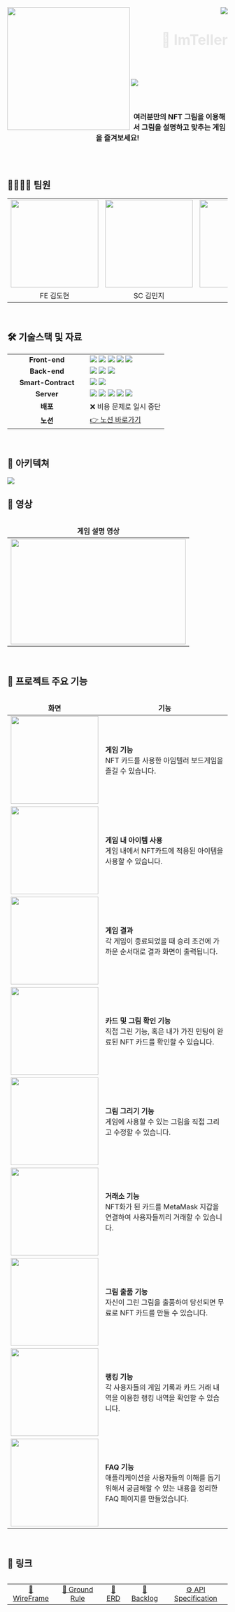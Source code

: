 <div>
  <img align="left" src="https://user-images.githubusercontent.com/14370441/195497561-758ebb6a-c052-4439-afda-149d6bdf5387.png" width="280" />
  <div align="right">
      <img src="https://hits.seeyoufarm.com/api/count/incr/badge.svg?url=https%3A%2F%2Flab.ssafy.com%2Fs07-blockchain-nft-sub2%2FS07P22A509&count_bg=%23559BFF&title_bg=%23555555&icon=&icon_color=%23E7E7E7&title=hits&edge_flat=false"/>
    <h1 align="right">
      <font align="left" size="6" color="#E7E7E7"> 🎨 ImTeller</font>
    </h1>
  </div>
</div>

<br/>
<br/>
<br/>

<div>
    <img src="https://user-images.githubusercontent.com/14370441/195498608-883e107e-8782-46b4-87e0-07eaddc70098.png" />
</div>

<br/>
<br />

<div align="center"> 
    <h3>여러분만의 NFT 그림을 이용해서 그림을 설명하고 맞추는 게임을 즐겨보세요!</h3>
    <br />
</div>

<br/>

## 👨‍👩‍👧‍👧 팀원

<table align="center">
  <tr>
    <td>
        <img src="https://avatars.githubusercontent.com/MoCCo329" width="200"/>
    </td>
    <td>
        <img src="https://avatars.githubusercontent.com/whiterisi" width="200"/>
    </td>
    <td>
        <img src="https://avatars.githubusercontent.com/Rawoon-Lee" width="200"/>
    </td>
    <td>
        <img src="https://avatars.githubusercontent.com/suminies" width="200"/>
    </td>
    <td>
        <img src="https://avatars.githubusercontent.com/shy625" width="200"/>
    </td>
    <td>
        <img src="https://avatars.githubusercontent.com/alittlekitten" width="200"/>
    </td>
  </tr>
  <tr>
    <td align="center">
        FE 김도현
    </td>
    <td align="center">
        SC 김민지
    </td>
    <td align="center">
        FE 김보경
    </td>
    <td align="center">
        Designer 박수민
    </td>
    <td align="center">
        BE 소현영
    </td>
    <td align="center">
        BE 오석호
    </td>
    
  </tr>
</table>

<br/>

## 🛠 기술스택 및 자료

<table align="center">
  <tr>
    <td align="center" width="165"><strong>Front-end</strong></td>
    <td>
      <div>
        <img src="https://img.shields.io/badge/JavaScript-F7DF1E?style=flat-square&logo=javascript&logoColor=white"/>
        <img src="https://img.shields.io/badge/TypeScript-3178C6?style=flat-square&logo=typescript&logoColor=white"/>
        <img src="https://img.shields.io/badge/React-61DAFB?style=flat-square&logo=react&logoColor=white"/>
        <img src="https://img.shields.io/badge/Redux-764ABC?style=flat-square&logo=Redux&logoColor=white"/>
        <img src="https://img.shields.io/badge/Emotion-C865B9?style=flat-square&logo=Emotion&logoColor=white"/>
      </div>
    </td>
  </tr>
  <tr>
    <td align="center" width="165"><strong>Back-end</strong></td>
    <td>
        <img src="https://img.shields.io/badge/SpringBoot-6DB33F?style=flat-square&logo=springboot&logoColor=white"/>
        <img src="https://img.shields.io/badge/MySQL-4479A1?style=flat-square&logo=mysql&logoColor=white"/>
        <img src="https://img.shields.io/badge/JPA-212121?style=flat-square&logo=jpa&logoColor=white"/>
    </td>
  </tr>
  <tr>
    <td align="center" width="165"><strong>Smart-Contract</strong></td>
    <td>
        <img src="https://img.shields.io/badge/Solidity-363636?style=flat-square&logo=solidity&logoColor=white"/>
        <img src="https://img.shields.io/badge/Truffle-964b00?style=flat-square&logo=truffle&logoColor=white"/>
    </td>
  </tr>
  <tr>
    <td align="center" width="165"><strong>Server</strong></td>
    <td>
        <img src="https://img.shields.io/badge/NGINX-009639?style=flat-square&logo=nginx&logoColor=white"/>
        <img src="https://img.shields.io/badge/Docker-2496ED?style=flat-square&logo=docker&logoColor=white"/>
        <img src="https://img.shields.io/badge/Jenkins-D24939?style=flat-square&logo=jenkins&logoColor=white"/>
        <img src="https://img.shields.io/badge/AmazonAWS-232F3E?style=flat-square&logo=amazonaws&logoColor=white"/>
        <img src="https://img.shields.io/badge/AmazonS3-569A31?style=flat-square&logo=amazons3&logoColor=white"/>
    </div>
  </tr>
  <tr>
    <td align="center"><strong>배포</strong></td>
    <td>
        ❌ 비용 문제로 일시 중단
    </td>
  </tr>
  <tr>
    <td align="center"><strong>노션</strong></td>
    <td>
      <a href="https://www.notion.so/shy625/Classic-818a3b22481848e3b5d93701d04b6b74">
        👉 노션 바로가기
      </a>
    </td>
  </tr>
<table>

<br/>

## 📡 아키텍쳐

<img src="https://user-images.githubusercontent.com/14370441/195501582-5bd0be80-bcc1-437d-be08-b10effec5ec2.png">

## 🎥 영상

<table align="center">
<thead>
  <tr>
    <td align="center"><strong>게임 설명 영상</strong></th>
  </tr>
  </thead>
  <tbody>
  <tr>
    <td>
      <a href="https://www.youtube.com/embed/FZPnNij__ZI">
        <img src="https://user-images.githubusercontent.com/14370441/195501997-3721a69a-07fc-4452-82c0-04eaabfdba69.png" width=400 height=240/>
      </a>
    </td>
  </tr>
  </tbody>
<table>

<br/>

## 👀 프로젝트 주요 기능

<table align="center">
<thead>
  <tr>
    <td align="center"><strong>화면</strong></th>
    <td align="center"><strong>기능</strong></th>
  </tr>
  </thead>
  <tbody>
    <tr>
      <td>
        <img src="https://user-images.githubusercontent.com/14370441/195502211-1061b4f3-09eb-454c-afa7-3c081487e0d9.png" width=200/>
      </td>
      <td>
        <b>게임 기능</b>
        <div>NFT 카드를 사용한 아임텔러 보드게임을 즐길 수 있습니다.</div>
      </td>
    </tr>
    <tr>
      <td>
        <img src="https://user-images.githubusercontent.com/14370441/195502343-0c046160-893d-4546-8f3d-9071d07e11a9.png" width=200/>
      </td>
      <td>
        <b>게임 내 아이템 사용</b>
        <div>게임 내에서 NFT카드에 적용된 아이템을 사용할 수 있습니다.</div>
      </td>
    </tr>
    <tr>
      <td>
        <img src="https://user-images.githubusercontent.com/14370441/195502487-8fc04479-1cde-49c8-a9d9-b2100b0c0928.png" width=200/>
      </td>
      <td>
        <b>게임 결과</b>
        <div>각 게임이 종료되었을 때 승리 조건에 가까운 순서대로 결과 화면이 출력됩니다.</div>
      </td>
    </tr>
    <tr>
      <td>
        <img src="https://user-images.githubusercontent.com/14370441/195502624-3be8800d-d422-48a4-831d-c89fbfb2daa8.png" width=200/>
      </td>
      <td>
        <b>카드 및 그림 확인 기능</b>
        <div>직접 그린 기능, 혹은 내가 가진 민팅이 완료된 NFT 카드를 확인할 수 있습니다.</div>
      </td>
    </tr>
    <tr>
      <td>
        <img src="https://user-images.githubusercontent.com/14370441/195502709-7e77ff66-55b7-4508-b491-cd8863a0bf9d.png" width=200/>
      </td>
      <td>
        <b>그림 그리기 기능</b>
        <div>게임에 사용할 수 있는 그림을 직접 그리고 수정할 수 있습니다.</div>
      </td>
    </tr>
    <tr>
      <td>
        <img src="https://user-images.githubusercontent.com/14370441/195502815-77573da9-9fff-4c39-8dbf-d7b296806a60.png" width=200/>
      </td>
      <td>
        <b>거래소 기능</b>
        <div>NFT화가 된 카드를 MetaMask 지갑을 연결하여 사용자들끼리 거래할 수 있습니다.</div>
      </td>
    </tr>
    <tr>
      <td>
        <img src="https://user-images.githubusercontent.com/14370441/195502953-ea243138-caec-4e97-867c-bc23b2882a74.png" width=200/>
      </td>
      <td>
        <b>그림 출품 기능</b>
        <div>자신이 그린 그림을 출품하여 당선되면 무료로 NFT 카드를 만들 수 있습니다.</div>
      </td>
    </tr>
    <tr>
      <td>
        <img src="https://user-images.githubusercontent.com/14370441/195503049-c0ad8768-6516-4fcd-b5e2-8437ac1c3874.png" width=200/>
      </td>
      <td>
        <b>랭킹 기능</b>
        <div>각 사용자들의 게임 기록과 카드 거래 내역을 이용한 랭킹 내역을 확인할 수 있습니다.</div>
      </td>
    </tr>
    <tr>
      <td>
        <img src="https://user-images.githubusercontent.com/14370441/195503146-5f3b511b-c377-423b-bba8-10983df057c0.png" width=200/>
      </td>
      <td>
        <b>FAQ 기능</b>
        <div>애플리케이션을 사용자들의 이해를 돕기 위해서 궁금해할 수 있는 내용을 정리한 FAQ 페이지를 만들었습니다.</div>
      </td>
    </tr>
  </tbody>
<table>

<br/>

## 🔗 링크

<table align="center">
<tbody>
  <tr>
    <td align="center">
      <a href="https://www.figma.com/file/tzp1mT4ft8kDqGKj3XmtuF/A509">🎨 WireFrame</a>
    </td>
    <td align="center">
      <a href="https://www.notion.so/shy625/Ground-Rule-703025b802714d27b228972530f581cf">📕 Ground Rule</a>
    </td>
    <td align="center">
      <a href="https://www.erdcloud.com/d/kQ8NMB7mrSLaS2Fxb">💾 ERD</a>
    </td>
    <td align="center">
      <a href="https://docs.google.com/spreadsheets/d/1OhX29CDpyaQodUmm3FR5bw685EHFdbwf/edit#gid=379562720">🧶 Backlog</a>
    </td>
    <td align="center">
      <a href="https://docs.google.com/spreadsheets/d/1ugh3oZzY6xrkfqi-uWD7DQzmCk_f6xwBoPYVeqsjRzE/edit#gid=0">⚙ API Specification</a>
    </td>
</tbody>
<table>
